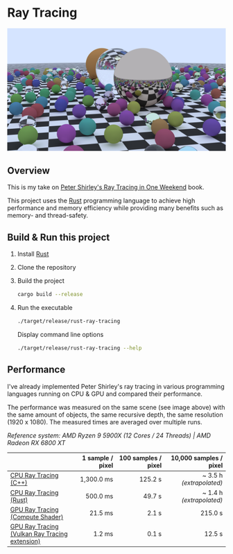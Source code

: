 # Ray Tracing

<img src="https://github.com/TwentyFiveSoftware/ray-tracing-gpu/blob/master/sceneRender.png">

## Overview

This is my take on [Peter Shirley's Ray Tracing in One Weekend](https://github.com/RayTracing/raytracing.github.io) book.

This project uses the [Rust](https://www.rust-lang.org/) programming language to achieve high performance and memory efficiency while providing many benefits such as memory- and thread-safety.

## Build & Run this project

1. Install [Rust](https://www.rust-lang.org/tools/install)
2. Clone the repository
3. Build the project
   ```sh
   cargo build --release
   ```
4. Run the executable
   ```sh
   ./target/release/rust-ray-tracing
   ```
   
   Display command line options
   ```sh
   ./target/release/rust-ray-tracing --help
   ```

## Performance

I've already implemented Peter Shirley's ray tracing in various programming languages running on CPU & GPU and compared their performance.

The performance was measured on the same scene (see image above) with the same amount of objects, the same recursive
depth, the same resolution (1920 x 1080). The measured times are averaged over multiple runs.

*Reference system: AMD Ryzen 9 5900X (12 Cores / 24 Threads) | AMD Radeon RX 6800 XT*

|                                                                                                                     | 1 sample / pixel | 100 samples / pixel |        10,000 samples / pixel | 
|---------------------------------------------------------------------------------------------------------------------|-----------------:|--------------------:|------------------------------:|
| [CPU Ray Tracing <br/>(C++)](https://github.com/TwentyFiveSoftware/ray-tracing)                                     |       1,300.0 ms |             125.2 s | ~ 3.5 h <br/>_(extrapolated)_ |
| [CPU Ray Tracing <br/>(Rust)](https://github.com/TwentyFiveSoftware/rust-ray-tracing)                               |         500.0 ms |              49.7 s | ~ 1.4 h <br/>_(extrapolated)_ |
| [GPU Ray Tracing <br/>(Compute Shader)](https://github.com/TwentyFiveSoftware/ray-tracing-gpu)                      |          21.5 ms |               2.1 s |                       215.0 s |
| [GPU Ray Tracing <br/>(Vulkan Ray Tracing extension)](https://github.com/TwentyFiveSoftware/ray-tracing-gpu-vulkan) |           1.2 ms |               0.1 s |                        12.5 s |
